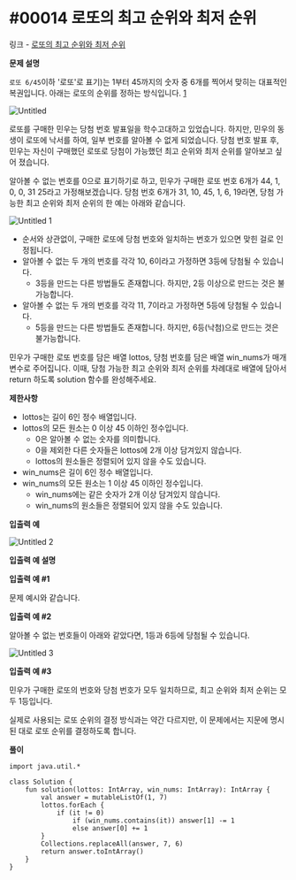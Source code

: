 # #00014 로또의 최고 순위와 최저 순위

링크 -  [로또의 최고 순위와 최저 순위](https://school.programmers.co.kr/learn/courses/30/lessons/77484)

**문제 설명**

`로또 6/45`이하 '로또'로 표기)는 1부터 45까지의 숫자 중 6개를 찍어서 맞히는 대표적인 복권입니다. 아래는 로또의 순위를 정하는 방식입니다. [1](https://school.programmers.co.kr/learn/courses/30/lessons/77484#fn1)

![Untitled](https://user-images.githubusercontent.com/105714784/215257191-98ffd97c-6df8-4b44-af4a-2dca3571c427.png)

로또를 구매한 민우는 당첨 번호 발표일을 학수고대하고 있었습니다. 하지만, 민우의 동생이 로또에 낙서를 하여, 일부 번호를 알아볼 수 없게 되었습니다. 당첨 번호 발표 후, 민우는 자신이 구매했던 로또로 당첨이 가능했던 최고 순위와 최저 순위를 알아보고 싶어 졌습니다.

알아볼 수 없는 번호를 0으로 표기하기로 하고, 민우가 구매한 로또 번호 6개가 44, 1, 0, 0, 31 25라고 가정해보겠습니다. 당첨 번호 6개가 31, 10, 45, 1, 6, 19라면, 당첨 가능한 최고 순위와 최저 순위의 한 예는 아래와 같습니다.

![Untitled 1](https://user-images.githubusercontent.com/105714784/215257219-85ea28fa-d704-4341-919b-26aa46016d34.png)

- 순서와 상관없이, 구매한 로또에 당첨 번호와 일치하는 번호가 있으면 맞힌 걸로 인정됩니다.
- 알아볼 수 없는 두 개의 번호를 각각 10, 6이라고 가정하면 3등에 당첨될 수 있습니다.
    - 3등을 만드는 다른 방법들도 존재합니다. 하지만, 2등 이상으로 만드는 것은 불가능합니다.
- 알아볼 수 없는 두 개의 번호를 각각 11, 7이라고 가정하면 5등에 당첨될 수 있습니다.
    - 5등을 만드는 다른 방법들도 존재합니다. 하지만, 6등(낙첨)으로 만드는 것은 불가능합니다.

민우가 구매한 로또 번호를 담은 배열 lottos, 당첨 번호를 담은 배열 win_nums가 매개변수로 주어집니다. 이때, 당첨 가능한 최고 순위와 최저 순위를 차례대로 배열에 담아서 return 하도록 solution 함수를 완성해주세요.

****제한사항****

- lottos는 길이 6인 정수 배열입니다.
- lottos의 모든 원소는 0 이상 45 이하인 정수입니다.
    - 0은 알아볼 수 없는 숫자를 의미합니다.
    - 0을 제외한 다른 숫자들은 lottos에 2개 이상 담겨있지 않습니다.
    - lottos의 원소들은 정렬되어 있지 않을 수도 있습니다.
- win_nums은 길이 6인 정수 배열입니다.
- win_nums의 모든 원소는 1 이상 45 이하인 정수입니다.
    - win_nums에는 같은 숫자가 2개 이상 담겨있지 않습니다.
    - win_nums의 원소들은 정렬되어 있지 않을 수도 있습니다.

****입출력 예****

![Untitled 2](https://user-images.githubusercontent.com/105714784/215257228-a168f9d9-9c96-489b-a96a-ed2f58b560bd.png)

****입출력 예 설명****

**입출력 예 #1**

문제 예시와 같습니다.

**입출력 예 #2**

알아볼 수 없는 번호들이 아래와 같았다면, 1등과 6등에 당첨될 수 있습니다.

![Untitled 3](https://user-images.githubusercontent.com/105714784/215257236-1ee0c8ba-7a83-429d-839a-a1669298ca2c.png)

**입출력 예 #3**

민우가 구매한 로또의 번호와 당첨 번호가 모두 일치하므로, 최고 순위와 최저 순위는 모두 1등입니다.

실제로 사용되는 로또 순위의 결정 방식과는 약간 다르지만, 이 문제에서는 지문에 명시된 대로 로또 순위를 결정하도록 합니다.

**풀이**

```
import java.util.*

class Solution {
    fun solution(lottos: IntArray, win_nums: IntArray): IntArray {
        val answer = mutableListOf(1, 7)
        lottos.forEach {
            if (it != 0)
                if (win_nums.contains(it)) answer[1] -= 1
                else answer[0] += 1
        }
        Collections.replaceAll(answer, 7, 6)
        return answer.toIntArray()
    }
}
```
